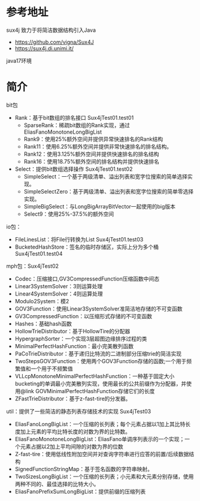 # 参考地址
sux4j 致力于将简洁数据结构引入Java
- https://github.com/vigna/Sux4J
- https://sux4j.di.unimi.it/

java17环境

# 简介
bit包
- Rank：基于bit数组的排名接口 Sux4jTest01.test01
    - SparseRank：稀疏bit数组的Rank实现，通过EliasFanoMonotoneLongBigList
    - Rank9：使用25%额外空间并提供异常快速排名的Rank结构
    - Rank11：使用6.25%额外空间并提供非常快速排名的排名结构。
    - Rank12：使用3.125%额外空间并提供快速排名的排名结构
    - Rank16：使用18.75%额外空间的排名结构并提供快速排名
- Select：提供bit数组选择操作  Sux4jTest01.test02
  - SimpleSelect：一个基于两级清单、溢出列表和宽字位搜索的简单选择实现。
  - SimpleSelectZero：基于两级清单、溢出列表和宽字位搜索的简单零选择实现。
  - SimpleBigSelect：与LongBigArrayBitVector一起使用的big版本
  - Select9：使用25%-37.5%的额外空间
  
io包：
- FileLinesList：将File行转换为List Sux4jTest01.test03
- BucketedHashStore：签名的临时存储区，实际上分为多个桶 Sux4jTest01.test04

mph包：Sux4jTest02
- Codec：压缩接口,GV3CompressedFunction压缩函数中间态
- Linear3SystemSolver：3则运算处理
- Linear4SystemSolver：4则运算处理
- Modulo2System：模2
- GOV3Function：使用Linear3SystemSolver准简洁地存储的不可变函数
- GV3CompressedFunction：以压缩形式存储的不可变函数
- Hashes：基础hash函数
- HollowTrieDistributor：基于HollowTire的分配器
- HypergraphSorter：一个实现3层超图边缘排序过程的类
- MinimalPerfectHashFunction：最小完美散列函数
- PaCoTrieDistributor：基于递归比特流的二进制部分压缩trie的简洁实现
- TwoStepsGOV3Function：使用两个GOV3Function存储的函数;一个用于频繁值和一个用于不频繁值
- VLLcpMonotoneMinimalPerfectHashFunction：一种基于固定大小bucketing的单调最小完美散列实现，使用最长的公共前缀作为分配器，并使用@link GOVMinimalPerfectHashFunction存储它们的长度
- ZFastTrieDistributor：基于z-fast-tire的分发器。

util：提供了一些简洁的静态列表存储技术的实现 Sux4jTest03
- EliasFanoLongBigList：一个压缩的长列表；每个元素占据以1加上其比特长度加上元素的平均比特长度的对数为界的比特数。
- EliasFanoMonotoneLongBigList：EliasFano单调序列表示的一个实现；一个元素占据以2加上平均间隙的对数为界的位数
- Z-fast-tire：使用低线性附加空间并对查询字符串进行应答的前置/后续数据结构
- SignedFunctionStringMap：基于签名函数的字符串映射。
- TwoSizesLongBigList：一个压缩的长列表；小元素和大元素分别存储，使用两种不同的、最佳选择的比特大小。
- EliasFanoPrefixSumLongBigList：提供前缀的压缩列表

